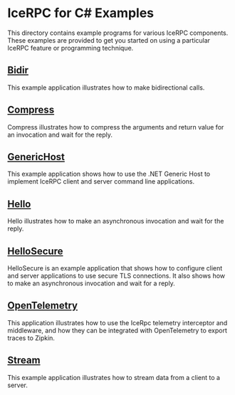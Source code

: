# IceRPC for C# Examples

This directory contains example programs for various IceRPC components. These examples are provided to get you started
on using a particular IceRPC feature or programming technique.

## [Bidir](./Bidir/)

This example application illustrates how to make bidirectional calls.

## [Compress](./Compress/)
Compress illustrates how to compress the arguments and return value for an invocation and
wait for the reply.

## [GenericHost](./GenericHost/)

This example application shows how to use the .NET Generic Host to implement IceRPC client and server command line
applications.

## [Hello](./Hello/)

Hello illustrates how to make an asynchronous invocation and wait for the reply.

## [HelloSecure](./HelloSecure/)

HelloSecure is an example application that shows how to configure client and server applications to use secure TLS
connections. It also shows how to make an asynchronous invocation and wait for a reply.

## [OpenTelemetry](./OpenTelemetry/)

This application illustrates how to use the IceRpc telemetry interceptor and middleware, and how they can be integrated
with OpenTelemetry to export traces to Zipkin.

## [Stream](./Stream/)

This example application illustrates how to stream data from a client to a server.
